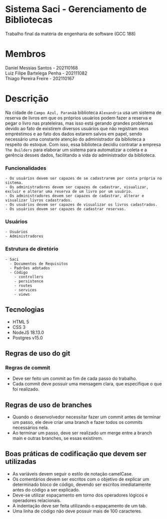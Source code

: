# Sistema Saci - Gerenciamento de Bibliotecas
Trabalho final da matéria de engenharia de software (GCC 188)

# Membros
<summary>  Daniel Messias Santos - 202110168 </summary>
<summary>  Luiz Filipe Bartelega Penha - 202111082 </summary>
<summary>  Thiago Pereira Freire - 202110167 </summary>

# Descrição
Na cidade de `Campo Azul, Paraná`a biblioteca `Alexandria` usa um sistema de reserva de livros em que os próprios usuários podem fazer a reserva e pegar o livro nas prateleiras, mas isso está gerando grandes problemas devido ao fato de existirem diversos usuários que não registram seus empréstimos e  ao fato dos dados estarem salvos em papel, sendo necessário uma constante atenção do administrador da biblioteca a respeito do estoque. 
Com isso, essa biblioteca decidiu contratar a empresa `The Builders` para elaborar um sistema para automatizar a coleta e a gerência desses dados, facilitando a vida do administrador da biblioteca.

### Funcionalidades
    - Os usuários devem ser capazes de se cadastrarem por conta própria no sistema.
    - Os administradores devem ser capazes de cadastrar, visualizar, excluir e alterar uma reserva de um livro por um usuário.
    - Os administradores devem ser capazes de cadastrar, alterar e visualizar livros cadastrados.
    - Os usuários devem ser capazes de visualizar os livros cadastrados.
    - Os usuários devem ser capazes de cadastrar reservas.
    
### Usuários
    - Usuários
    - Administradores
    
    
### Estrutura de diretório

    - Saci
      - Documentos de Requisitos
      - Padrões adotados
      - Código
        - controllers
        - persistence
        - routes
        - services
        - views


## Tecnologias

- HTML 5
- CSS 3
- NodeJS 18.13.0
- Postgres v15.0


## Regras de uso do git

### Regras de commit
- Deve ser feito um commit ao fim de cada passo do trabalho.
- Cada commit deve possuir uma mensagem clara, que especifique o que foi realizado.

## Regras de uso de branches
- Quando o desenvolvedor necessitar fazer um commit antes de terminar um passo, ele deve criar uma branch e fazer todos os commits necessários nela.
- Ao terminar um passo, deve ser realizado um merge entre a branch main e outras branches, se essas existirem.

## Boas práticas de codificação que devem ser utilizadas
- As variáveis devem seguir o estilo de notação camelCase.
- Os comentários devem ser escritos com o objetivo de explicar um determinado bloco de código, devendo ser escritos imediatamente antes do código a ser explicado.
- Deve-se utilizar espaçamento em torno dos operadores lógicos e operadores relacionais.
- A indentação deve ser feita utilizando o espaçamento de um tab.
- Uma linha de código não deve possuir mais de 100 caracteres.
